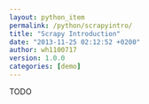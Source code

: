 ```yaml
---
layout: python_item
permalink: /python/scrapyintro/
title: "Scrapy Introduction"
date: "2013-11-25 02:12:52 +0200"
author: wh1100717
version: 1.0.0
categories: [demo]
---
```


TODO